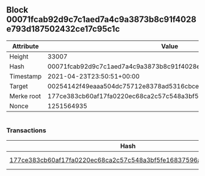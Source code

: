 ## Block 00071fcab92d9c7c1aed7a4c9a3873b8c91f4028e793d187502432ce17c95c1c

Attribute | Value
--- | ---
Height | 33007
Hash | 00071fcab92d9c7c1aed7a4c9a3873b8c91f4028e793d187502432ce17c95c1c
Timestamp | 2021-04-23T23:50:51+00:00
Target | 00254142f49eaaa504dc75712e8378ad5316cbcead634704b3734b6271167cc4
Merke root | 177ce383cb60af17fa0220ec68ca2c57c548a3bf5fe16837596a6c7663cc8dc5
Nonce | 1251564935

```

```

### Transactions

Hash | Amount
--- | ---
[177ce383cb60af17fa0220ec68ca2c57c548a3bf5fe16837596a6c7663cc8dc5](177ce383cb60af17fa0220ec68ca2c57c548a3bf5fe16837596a6c7663cc8dc5.md) | 10.00000000 SKEPTI 
